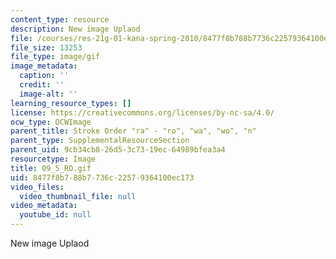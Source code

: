 ```yaml
---
content_type: resource
description: New image Uplaod
file: /courses/res-21g-01-kana-spring-2010/8477f8b788b7736c22579364100ec173_09_5_RO.gif
file_size: 13253
file_type: image/gif
image_metadata:
  caption: ''
  credit: ''
  image-alt: ''
learning_resource_types: []
license: https://creativecommons.org/licenses/by-nc-sa/4.0/
ocw_type: OCWImage
parent_title: Stroke Order "ra" - "ro", "wa", "wo", "n"
parent_type: SupplementalResourceSection
parent_uid: 9cb34cb8-26d5-3c73-19ec-64989bfea3a4
resourcetype: Image
title: 09_5_RO.gif
uid: 8477f8b7-88b7-736c-2257-9364100ec173
video_files:
  video_thumbnail_file: null
video_metadata:
  youtube_id: null
---
```

New image Uplaod